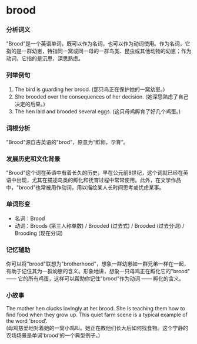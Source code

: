 # brood

### 分析词义

  

"Brood"是一个英语单词，既可以作为名词，也可以作为动词使用。作为名词，它指的是一群幼崽，特指同一窝或同一母的一群鸟类、昆虫或其他动物的幼崽；作为动词，它指的是沉思，深思熟虑。

  

### 列举例句

  

1.  The bird is guarding her brood. (那只鸟正在保护她的一窝幼崽。)
2.  She brooded over the consequences of her decision. (她深思熟虑了自己决定的后果。)
3.  The hen laid and brooded several eggs. (这只母鸡孵育了好几个鸡蛋。)

  

### 词根分析

  

"Brood"源自古英语的"brod"，原意为“孵卵，孕育”。

  

### 发展历史和文化背景

  

"Brood"这个词在英语中有着长久的历史，早在公元前8世纪，这个词就已经在英语中出现，尤其在描述鸟类的孵化和抚育过程中常常使用。此外，在文学作品中，"brood"也常被用作动词，用以描绘某人长时间思考或忧虑某事。

  

### 单词形变

  

*   名词：Brood
*   动词：Broods (第三人称单数) / Brooded (过去式) / Brooded (过去分词) / Brooding (现在分词)

  

### 记忆辅助

  

你可以将"brood"联想为"brotherhood"，想象一群幼崽如一群兄弟一样在一起，有助于记住其为一群幼崽的含义。形象地讲，想象一只母鸡正在孵化它的"brood" —— 它的所有鸡蛋，这样可以帮助你记住"brood"作为动词 —— 孵化的含义。

  

### 小故事

  

The mother hen clucks lovingly at her brood. She is teaching them how to find food when they grow up. This quiet farm scene is a typical example of the word 'brood'.  
(母鸡慈爱地对着她的一窝小鸡叫。她正在教他们长大后如何找食物。这个宁静的农场场景是单词'brood'的一个典型例子。)
